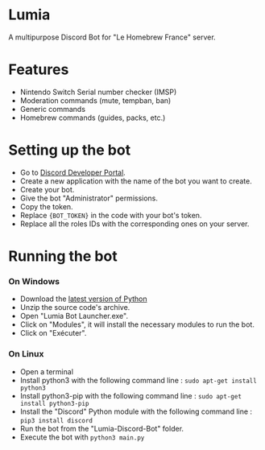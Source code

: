 # Lumia
A multipurpose Discord Bot for "Le Homebrew France" server.

# Features
- Nintendo Switch Serial number checker (IMSP)
- Moderation commands (mute, tempban, ban)
- Generic commands
- Homebrew commands (guides, packs, etc.)

# Setting up the bot

- Go to [Discord Developer Portal](https://discord.com/developers/applications).
- Create a new application with the name of the bot you want to create.
- Create your bot.
- Give the bot "Administrator" permissions.
- Copy the token.
- Replace ``{BOT_TOKEN}`` in the code with your bot's token. 
- Replace all the roles IDs with the corresponding ones on your server. 

# Running the bot
### On Windows 

- Download the [latest version of Python](https://www.python.org/downloads/)
- Unzip the source code's archive.
- Open "Lumia Bot Launcher.exe".
- Click on "Modules", it will install the necessary modules to run the bot.
- Click on "Exécuter".

### On Linux 

- Open a terminal
- Install python3 with the following command line : ``sudo apt-get install python3``
- Install python3-pip with the following command line : ``sudo apt-get install python3-pip``
- Install the "Discord" Python module with the following command line : ``pip3 install discord``
- Run the bot from the "Lumia-Discord-Bot" folder.
- Execute the bot with ``python3 main.py``
